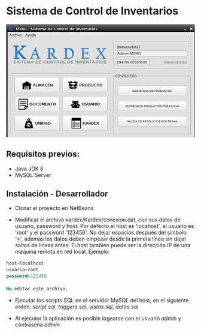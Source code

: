 # Sistema de Control de Inventarios

![alt tag](screenshot.png)

## Requisitos previos:
 - Java JDK 8
 - MySQL Server

## Instalación - Desarrollador

 - Clonar el proyecto en NetBeans
 
 - Modificar el archivo  kardex/Kardex/conexion.dat, con sus datos de usuario, password y host. Por defecto el host es 'locahost', el usuario es 'root' y el password '123456'. No dejar espacios después del símbolo '=', además los datos deben empezar desde la primera línea sin dejar saltos de líneas antes. El host también puede ser la dirección IP de una máquina remota en red local. Ejemplo:
```sql
host=localhost
usuario=root
password=123456

No editar este archivo.
```
 - Ejecutar los scripts SQL en el servidor MySQL del host, en el siguiente orden: *script.sql*, *triggers.sql*, *vistas.sql*, *datos.sql*

 - Al ejecutar la aplicación es posible logearse con el usuario *admin* y contraseña *admin*
